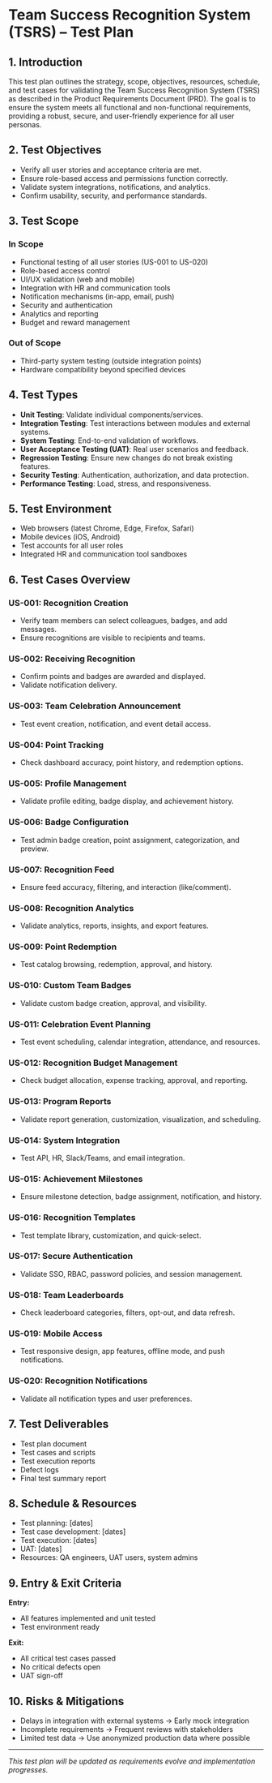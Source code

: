 # Team Success Recognition System (TSRS) – Test Plan

## 1. Introduction
This test plan outlines the strategy, scope, objectives, resources, schedule, and test cases for validating the Team Success Recognition System (TSRS) as described in the Product Requirements Document (PRD). The goal is to ensure the system meets all functional and non-functional requirements, providing a robust, secure, and user-friendly experience for all user personas.

## 2. Test Objectives
- Verify all user stories and acceptance criteria are met.
- Ensure role-based access and permissions function correctly.
- Validate system integrations, notifications, and analytics.
- Confirm usability, security, and performance standards.

## 3. Test Scope
### In Scope
- Functional testing of all user stories (US-001 to US-020)
- Role-based access control
- UI/UX validation (web and mobile)
- Integration with HR and communication tools
- Notification mechanisms (in-app, email, push)
- Security and authentication
- Analytics and reporting
- Budget and reward management

### Out of Scope
- Third-party system testing (outside integration points)
- Hardware compatibility beyond specified devices

## 4. Test Types
- **Unit Testing**: Validate individual components/services.
- **Integration Testing**: Test interactions between modules and external systems.
- **System Testing**: End-to-end validation of workflows.
- **User Acceptance Testing (UAT)**: Real user scenarios and feedback.
- **Regression Testing**: Ensure new changes do not break existing features.
- **Security Testing**: Authentication, authorization, and data protection.
- **Performance Testing**: Load, stress, and responsiveness.

## 5. Test Environment
- Web browsers (latest Chrome, Edge, Firefox, Safari)
- Mobile devices (iOS, Android)
- Test accounts for all user roles
- Integrated HR and communication tool sandboxes

## 6. Test Cases Overview
### US-001: Recognition Creation
- Verify team members can select colleagues, badges, and add messages.
- Ensure recognitions are visible to recipients and teams.

### US-002: Receiving Recognition
- Confirm points and badges are awarded and displayed.
- Validate notification delivery.

### US-003: Team Celebration Announcement
- Test event creation, notification, and event detail access.

### US-004: Point Tracking
- Check dashboard accuracy, point history, and redemption options.

### US-005: Profile Management
- Validate profile editing, badge display, and achievement history.

### US-006: Badge Configuration
- Test admin badge creation, point assignment, categorization, and preview.

### US-007: Recognition Feed
- Ensure feed accuracy, filtering, and interaction (like/comment).

### US-008: Recognition Analytics
- Validate analytics, reports, insights, and export features.

### US-009: Point Redemption
- Test catalog browsing, redemption, approval, and history.

### US-010: Custom Team Badges
- Validate custom badge creation, approval, and visibility.

### US-011: Celebration Event Planning
- Test event scheduling, calendar integration, attendance, and resources.

### US-012: Recognition Budget Management
- Check budget allocation, expense tracking, approval, and reporting.

### US-013: Program Reports
- Validate report generation, customization, visualization, and scheduling.

### US-014: System Integration
- Test API, HR, Slack/Teams, and email integration.

### US-015: Achievement Milestones
- Ensure milestone detection, badge assignment, notification, and history.

### US-016: Recognition Templates
- Test template library, customization, and quick-select.

### US-017: Secure Authentication
- Validate SSO, RBAC, password policies, and session management.

### US-018: Team Leaderboards
- Check leaderboard categories, filters, opt-out, and data refresh.

### US-019: Mobile Access
- Test responsive design, app features, offline mode, and push notifications.

### US-020: Recognition Notifications
- Validate all notification types and user preferences.

## 7. Test Deliverables
- Test plan document
- Test cases and scripts
- Test execution reports
- Defect logs
- Final test summary report

## 8. Schedule & Resources
- Test planning: [dates]
- Test case development: [dates]
- Test execution: [dates]
- UAT: [dates]
- Resources: QA engineers, UAT users, system admins

## 9. Entry & Exit Criteria
**Entry:**
- All features implemented and unit tested
- Test environment ready

**Exit:**
- All critical test cases passed
- No critical defects open
- UAT sign-off

## 10. Risks & Mitigations
- Delays in integration with external systems → Early mock integration
- Incomplete requirements → Frequent reviews with stakeholders
- Limited test data → Use anonymized production data where possible

---

*This test plan will be updated as requirements evolve and implementation progresses.*
